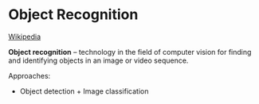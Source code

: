 # Object Recognition
[Wikipedia](https://en.wikipedia.org/wiki/Outline_of_object_recognition)

**Object recognition** – technology in the field of computer vision for finding and identifying objects in an image or video sequence.

Approaches:
- Object detection + Image classification